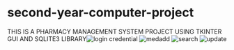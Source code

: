 # second-year-computer-project
THIS IS A PHARMACY MANAGEMENT SYSTEM PROJECT USING TKINTER GUI AND SQLITE3 LIBRARY![login credential](https://github.com/saurabhbutale/second-year-computer-project/assets/115630709/7a13ca10-9b46-43dc-a366-28a25e27487c)
![medadd](https://github.com/saurabhbutale/second-year-computer-project/assets/115630709/c6b1e2f6-2055-4381-9d09-1ac156e86212)
![search](https://github.com/saurabhbutale/second-year-computer-project/assets/115630709/1d16453e-71e6-4ec3-8c05-f5bf584e9fbb)
![update](https://github.com/saurabhbutale/second-year-computer-project/assets/115630709/dff1d796-ac45-4253-b356-3063090d3354)
